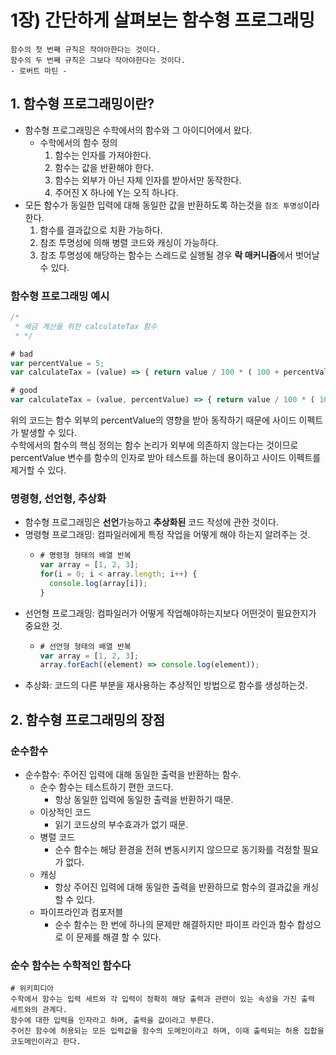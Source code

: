 # 1장) 간단하게 살펴보는 함수형 프로그래밍
```text
함수의 첫 번째 규칙은 작야아한다는 것이다.
함수의 두 번째 규칙은 그보다 작아야한다는 것이다.
- 로버트 마틴 -
```

## 1. 함수형 프로그래밍이란?
- 함수형 프로그래밍은 수학에서의 함수와 그 아이디어에서 왔다.
  - 수학에서의 함수 정의
    1. 함수는 인자를 가져야한다.
    2. 함수는 값을 반환해야 한다.
    3. 함수는 외부가 아닌 자체 인자를 받아서만 동작한다.
    4. 주어진 X 하나에 Y는 오직 하나다.
- 모든 함수가 동일한 입력에 대해 동일한 값을 반환하도록 하는것을 `참조 투명성`이라 한다. 
  1. 함수를 결과값으로 치환 가능하다.
  2. 참조 투명성에 의해 병렬 코드와 캐싱이 가능하다.
  3. 참조 투명성에 해당하는 함수는 스레드로 실행될 경우 **락 매커니즘**에서 벗어날 수 있다.

### 함수형 프로그래밍 예시
```js
/*
 * 세금 계산을 위한 calculateTax 함수
 * */

# bad
var percentValue = 5;
var calculateTax = (value) => { return value / 100 * ( 100 + percentValue ) }

# good
var calculateTax = (value, percentValue) => { return value / 100 * ( 100 + percentValue ) }
```

위의 코드는 함수 외부의 percentValue의 영향을 받아 동작하기 때문에 사이드 이펙트가 발생할 수 있다.  
수학에서의 함수의 핵심 정의는 함수 논리가 외부에 의존하지 않는다는 것이므로 percentValue 변수를 함수의 인자로 받아 테스트를 하는데 용이하고 사이드 이펙트를 제거할 수 있다.

### 명령형, 선언형, 추상화
- 함수형 프로그래밍은 **선언**가능하고 **추상화된** 코드 작성에 관한 것이다.
- 명령형 프로그래밍: 컴파일러에게 특정 작업을 어떻게 해야 하는지 알려주는 것.
  - ```js
    # 명령형 형태의 배열 반복
    var array = [1, 2, 3];
    for(i = 0; i < array.length; i++) {
      console.log(array[i]);
    }
    ```
- 선언형 프로그래밍: 컴파일러가 어떻게 작업해야하는지보다 어떤것이 필요한지가 중요한 것.
  - ```js
    # 선언형 형태의 배열 반복
    var array = [1, 2, 3];
    array.forEach((element) => console.log(element));
    ```
- 추상화: 코드의 다른 부분을 재사용하는 추상적인 방법으로 함수를 생성하는것.

## 2. 함수형 프로그래밍의 장점

### 순수함수
- 순수함수: 주어진 입력에 대해 동일한 출력을 반환하는 함수.
  - 순수 함수는 테스트하기 편한 코드다.
    - 항상 동일한 입력에 동일한 출력을 반환하기 때문. 
  - 이상적인 코드
    - 읽기 코드상의 부수효과가 없기 때문.
  - 병렬 코드
    - 순수 함수는 해당 환경을 전혀 변동시키지 않으므로 동기화를 걱정할 필요가 없다.
  - 캐싱
    - 항상 주어진 입력에 대해 동일한 출력을 반환하므로 함수의 결과값을 캐싱할 수 있다.
  - 파이프라인과 컴포저블
    - 순수 함수는 한 번에 하나의 문제만 해결하지만 파이프 라인과 함수 합성으로 이 문제를 해결 할 수 있다.

### 순수 함수는 수학적인 함수다
```text
# 위키피디아
수학에서 함수는 입력 세트와 각 입력이 정확히 해당 출력과 관련이 있는 속성을 가진 출력 세트와의 관계다.
함수에 대한 입력을 인자라고 하며, 출력을 값이라고 부른다.
주어진 함수에 허용되는 모든 입력값을 함수의 도메인이라고 하며, 이때 출력되는 허용 집합을 코도메인이라고 한다.
```